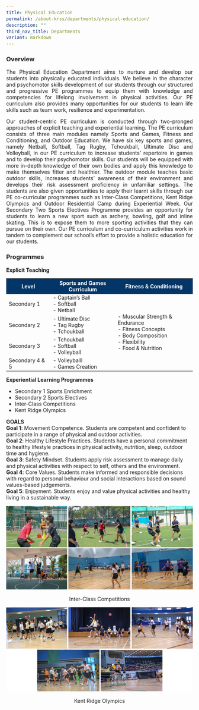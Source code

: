 ```yaml
---
title: Physical Education
permalink: /about-krss/departments/physical-education/
description: ""
third_nav_title: Departments
variant: markdown
---
```

### Overview
<p align="justify">
The Physical Education Department aims to nurture and develop our students into physically educated individuals. We believe in the character and psychomotor skills development of our students through our structured and progressive PE programmes to equip them with knowledge and competencies for lifelong involvement in physical activities. Our PE curriculum also provides many opportunities for our students to learn life skills such as team work, resilience and experimentation.</p>
<p align="justify">
Our student-centric PE curriculum is conducted through two-pronged approaches of explicit teaching and experiential learning. The PE curriculum consists of three main modules namely Sports and Games, Fitness and Conditioning, and Outdoor Education. We have six key sports and games, namely Netball, Softball, Tag Rugby, Tchoukball, Ultimate Disc and Volleyball, in our PE curriculum to increase students’ repertoire in games and to develop their psychomotor skills. Our students will be equipped with more in-depth knowledge of their own bodies and apply this knowledge to make themselves fitter and healthier. The outdoor module teaches basic outdoor skills, increases students’ awareness of their environment and develops their risk assessment proficiency in unfamiliar settings. The students are also given opportunities to apply their learnt skills through our PE co-curricular programmes such as Inter-Class Competitions, Kent Ridge Olympics and Outdoor Residential Camp during Experiential Week. Our Secondary Two Sports Electives Programme provides an opportunity for students to learn a new sport such as archery, bowling, golf and inline skating. This is to expose them to more sporting activities that they can pursue on their own. Our PE curriculum and co-curriculum activities work in tandem to complement our school’s effort to provide a holistic education for our students. </p>

### Programmes

**Explicit Teaching**


<style>
table, th, td {
 border-collapse: collapse;
}
</style>

	
<table>
  <tbody><tr style="background-color:#033668">
    <th style="font-weight:bold; color:#ffffff;width: 200px;">Level</th>
		<th style="font-weight:bold; color:#ffffff; width: 400px;">Sports and Games Curriculum</th>
		<th style="font-weight:bold; color:#ffffff;width: 500px;">Fitness &amp; Conditioning</th>
  </tr>
  <tr>
    <td>Secondary 1</td>
    <td>- Captain’s Ball<br>- Softball<br>- Netball</td>
      <td rowspan="4">- Muscular Strength &amp; Endurance<br>- Fitness Concepts<br>- Body Composition<br>- Flexibility<br>- Food &amp; Nutrition</td>
  </tr>
  <tr>
    <td>Secondary 2</td>
    <td>- Ultimate Disc<br>- Tag Rugby<br>- Tchoukball</td>
    
  </tr>
  <tr>
    <td>Secondary 3</td>
    <td>- Tchoukball<br>- Softball<br>- Volleyball</td>
 </tr>
 <tr>
    <td>Secondary 4 &amp; 5</td>
    <td> - Volleyballl<br>- Games Creation</td>
 </tr>
	 <tr> </tr>
</tbody></table>




**Experiential Learning Programmes**

*   Secondary 1 Sports Enrichment
*   Secondary 2 Sports Electives
*   Inter-Class Competitions
*   Kent Ridge Olympics

**GOALS**  
**Goal 1**: Movement Competence. Students are competent and confident to participate in a range of physical and outdoor activities.<br>
**Goal 2**: Healthy Lifestyle Practices. Students have a personal commitment to healthy lifestyle practices in physical activity, nutrition, sleep, outdoor time and hygiene.<br>
**Goal 3**: Safety Mindset. Students apply risk assessment to manage daily and physical activities with respect to self, others and the environment.<br>
**Goal 4**: Core Values. Students make informed and responsible decisions with regard to personal behaviour and social interactions based on sound values-based judgements.<br>
**Goal 5**: Enjoyment. Students enjoy and value physical activities and healthy living in a sustainable way.<br>

![Inter-Class Competitions](/images/Inter-Class%20Competitions.jpg)
<p style="text-align:center;">Inter-Class Competitions</p>

![Kent Ridge Olympics](/images/Kent%20Ridge%20Olympics.jpg)
<p style="text-align:center;">Kent Ridge Olympics</p>